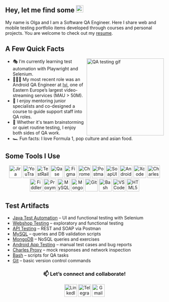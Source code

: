 <h2>Hey, let me find some <img src="https://em-content.zobj.net/source/microsoft-teams/363/lady-beetle_1f41e.png" height="23" alt="ladybug"></h2>

<p>My name is Olga and I am a Software QA Engineer. Here I share web and mobile testing portfolio items developed through courses and personal projects. You are welcome to check out my <a href="https://drive.google.com/file/d/1mqViTjwJLErSLtRAevzvQUk9YSA_3iHo/view?usp=sharing">resume</a>.</p>

<h2>A Few Quick Facts</h2>
<img align="right" src="https://i.pinimg.com/originals/d2/12/ce/d212ce4c95954faf7427fbe941a554f8.gif" height="245" alt="QA testing gif">
<ul>
  <li>🎭 I’m currently learning test automation with Playwright and Selenium.</li>
  <li>👩🏻‍💻 My most recent role was an Android QA Engineer at <a href="https://www.ivi.ru/">Ivi</a>, one of Eastern Europe’s largest video-streaming services (MAU > 50M).</li>
  <li>📖 I enjoy mentoring junior specialists and co-designed a course to guide support staff into QA roles.</li>
  <li>🤝 Whether it's team brainstorming or quiet routine testing, I enjoy both sides of QA work.</li>
  <li>🏎️ Fun facts: I love Formula 1, pop culture and asian food.</li>
</ul>

<h2>Some Tools I Use</h2>
<p align="center">
  <img src="https://cdn.jsdelivr.net/gh/devicons/devicon/icons/jira/jira-original.svg" title="Jira" alt="Jira" width="40" height="40"/>
  <img src="https://upload.wikimedia.org/wikipedia/commons/thumb/8/8d/YouTrack_Icon.svg/1024px-YouTrack_Icon.svg.png" title="YouTrack" alt="YouTrack" width="40" height="40"/>
  <img src="https://codahosted.io/packs/21236/unversioned/assets/LOGO/ba1091c59bab89cd2fd0f289622731fe16113d7b00905abe64759c313a4b73b76c1b0426076ed76cb74752234c734131df46992d5b8b48fc13e264240e4f7119f736cfeb64df36ded54b5cbf6198b9cadedf18dd0cac5c7dbcd16e6336c29363cd1292ba" title="TestRail" alt="TestRail" width="40" height="40"/>
  <img src="https://luna1.co/eb0187.png" title="Qase" alt="Qase" width="40" height="40"/>
  <img src="https://cdn.jsdelivr.net/gh/devicons/devicon/icons/figma/figma-original.svg" title="Figma" alt="Figma" width="40" height="40"/>
  <img src="https://d33wubrfki0l68.cloudfront.net/38b5c953a4667366685d55db55d057c86db1fc54/a0fdc/static/acae6b24d940347661ca901ea07f47c1/chrome-dev-logo-icon.png" title="Chrome DevTools" alt="Chrome DevTools" width="40" height="40"/>
  <img src="https://www.svgrepo.com/show/354202/postman-icon.svg" title="Postman" alt="Postman" width="40" height="40"/>
  <img src="https://encrypted-tbn0.gstatic.com/images?q=tbn:ANd9GcTDLj-17hLuPse4K5lo4VLNFRn89rjLSB-KKIZMdNjB0Q&s" title="SoapUI" alt="SoapUI" width="40" height="40"/>
  <img src="https://cdn.jsdelivr.net/gh/devicons/devicon/icons/androidstudio/androidstudio-original.svg" title="Android Studio" alt="Android Studio" width="40" height="40"/>
  <img src="https://cdn.jsdelivr.net/gh/devicons/devicon/icons/xcode/xcode-original.svg" title="Xcode" alt="Xcode" width="40" height="40"/>
  <img src="https://64.media.tumblr.com/c40e81596f30adf8690ee26aa12e888f/tumblr_inline_ob8z21ogTu1r2onau_400.png" title="Charles Proxy" alt="Charles Proxy" width="40" height="40"/>
  <img src="https://www.megaleechers.com/storage/Fiddler-Everywhere-Icon.png" title="Fiddler" alt="Fiddler" width="40" height="40"/>
  <img src="https://ph-files.imgix.net/f1aba60e-b071-4afd-bde6-7c123853a3ae.png?auto=format" title="Proxyman" alt="Proxyman" width="40" height="40"/>
  <img src="https://cdn.jsdelivr.net/gh/devicons/devicon/icons/mysql/mysql-original.svg" title="MySQL" alt="MySQL" width="40" height="40"/>
  <img src="https://cdn.jsdelivr.net/gh/devicons/devicon/icons/mongodb/mongodb-original.svg" title="MongoDB" alt="MongoDB" width="40" height="40"/>
  <img src="https://cdn.jsdelivr.net/gh/devicons/devicon/icons/git/git-original.svg" title="Git" alt="Git" width="40" height="40"/>
  <img src="https://upload.wikimedia.org/wikipedia/commons/thumb/4/4b/Bash_Logo_Colored.svg/1024px-Bash_Logo_Colored.svg.png" title="Bash" alt="Bash" width="40" height="40"/>
  <img src="https://cdn.jsdelivr.net/gh/devicons/devicon/icons/vscode/vscode-original.svg" title="VS Code" alt="VS Code" width="40" height="40"/>
  <img src="https://cdn-icons-png.flaticon.com/512/919/919827.png" title="HTML5" alt="HTML5" width="40" height="40"/>
</p>

<h2>Test Artifacts</h2>
<ul>
  <li><a href="https://github.com/osukhorukova/JavaTestAutomation">Java Test Automation</a> – UI and functional testing with Selenium</li>
  <li><a href="https://github.com/osukhorukova/web_testing">Webshop Testing</a> – exploratory and functional testing</li>
  <li><a href="https://github.com/osukhorukova/api_testing">API Testing</a> – REST and SOAP via Postman</li>
  <li><a href="https://github.com/osukhorukova/sql">MySQL</a> – queries and DB validation scripts</li>
  <li><a href="https://github.com/osukhorukova/mongodb">MongoDB</a> – NoSQL queries and exercises</li>
  <li><a href="https://github.com/osukhorukova/mobile_testing">Android App Testing</a> – manual test cases and bug reports</li>
  <li><a href="https://github.com/osukhorukova/charlesproxy">Charles Proxy</a> – mock responses and network inspection</li>
  <li><a href="https://github.com/osukhorukova/bash">Bash</a> – scripts for QA tasks</li>
  <li><a href="https://github.com/osukhorukova/git">Git</a> – basic version control commands</li>
</ul>

<h3 align="center">📫 Let’s connect and collaborate!</h3>
<p align="center">
  <a href="https://www.linkedin.com/in/osukhorukova/"><img src="https://img.icons8.com/?size=512&id=13930&format=png" width="40" height="40" alt="LinkedIn"/></a>
  <a href="https://t.me/olyaskh"><img src="https://img.icons8.com/?size=512&id=63306&format=png" width="40" height="40" alt="Telegram"/></a>
  <a href="mailto:o.skhrkv@gmail.com"><img src="https://img.icons8.com/?size=512&id=P7UIlhbpWzZm&format=png" width="40" height="40" alt="Gmail"/></a>
</p>
